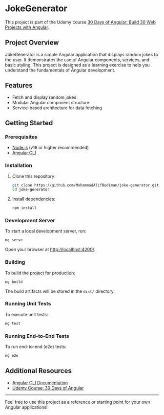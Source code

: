 # JokeGenerator

This project is part of the Udemy course [30 Days of Angular: Build 30 Web Projects with Angular](https://www.udemy.com/course/30-days-of-angular/).

## Project Overview

JokeGenerator is a simple Angular application that displays random jokes to the user. It demonstrates the use of Angular components, services, and basic styling. This project is designed as a learning exercise to help you understand the fundamentals of Angular development.

## Features

- Fetch and display random jokes
- Modular Angular component structure
- Service-based architecture for data fetching

## Getting Started

### Prerequisites

- [Node.js](https://nodejs.org/) (v18 or higher recommended)
- [Angular CLI](https://angular.io/cli)

### Installation

1. Clone this repository:

   ```bash
   git clone https://github.com/MuhammadAlifBudiman/joke-generator.git
   cd joke-generator
   ```

2. Install dependencies:

   ```bash
   npm install
   ```

### Development Server

To start a local development server, run:

```bash
ng serve
```

Open your browser at [http://localhost:4200/](http://localhost:4200/).

### Building

To build the project for production:

```bash
ng build
```

The build artifacts will be stored in the `dist/` directory.

### Running Unit Tests

To execute unit tests:

```bash
ng test
```

### Running End-to-End Tests

To run end-to-end (e2e) tests:

```bash
ng e2e
```

## Additional Resources

- [Angular CLI Documentation](https://angular.dev/tools/cli)
- [Udemy Course: 30 Days of Angular](https://www.udemy.com/course/30-days-of-angular/)

---

Feel free to use this project as a reference or starting point for your own Angular applications!
